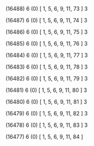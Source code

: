 (16488) 6 (0) [ 1, 5, 6, 9, 11, 73 ] 3 


(16487) 6 (0) [ 1, 5, 6, 9, 11, 74 ] 3 


(16486) 6 (0) [ 1, 5, 6, 9, 11, 75 ] 3 


(16485) 6 (0) [ 1, 5, 6, 9, 11, 76 ] 3 


(16484) 6 (0) [ 1, 5, 6, 9, 11, 77 ] 3 


(16483) 6 (0) [ 1, 5, 6, 9, 11, 78 ] 3 


(16482) 6 (0) [ 1, 5, 6, 9, 11, 79 ] 3 


(16481) 6 (0) [ 1, 5, 6, 9, 11, 80 ] 3 


(16480) 6 (0) [ 1, 5, 6, 9, 11, 81 ] 3 


(16479) 6 (0) [ 1, 5, 6, 9, 11, 82 ] 3 


(16478) 6 (0) [ 1, 5, 6, 9, 11, 83 ] 3 


(16477) 6 (0) [ 1, 5, 6, 9, 11, 84 ]  

